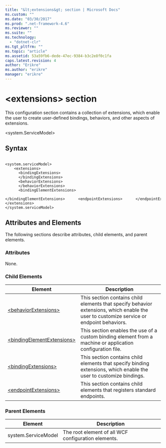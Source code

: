 ```yaml
---
title: "&lt;extensions&gt; section | Microsoft Docs"
ms.custom: ""
ms.date: "03/30/2017"
ms.prod: ".net-framework-4.6"
ms.reviewer: ""
ms.suite: ""
ms.technology: 
  - "dotnet-clr"
ms.tgt_pltfrm: ""
ms.topic: "article"
ms.assetid: 53a59fb6-dede-47ec-9384-b3c2e8f0c1fa
caps.latest.revision: 4
author: "Erikre"
ms.author: "erikre"
manager: "erikre"
---
```

# &lt;extensions&gt; section
This configuration section contains a collection of extensions, which enable the user to create user-defined bindings, behaviors, and other aspects of extensions.  
  
 \<system.ServiceModel>  
  
## Syntax  
  
```  
  
<system.serviceModel>  
    <extensions>  
      <bindingExtensions>  
      </bindingExtensions>  
      <behaviorExtensions>  
      </behaviorExtensions>  
      <bindingElementExtensions>  
      </bindingElementExtensions>      <endpointExtensions>      </endpointExtensions>    </extensions>  
</system.serviceModel>  
```  
  
## Attributes and Elements  
 The following sections describe attributes, child elements, and parent elements.  
  
### Attributes  
 None.  
  
### Child Elements  
  
|Element|Description|  
|-------------|-----------------|  
|[\<behaviorExtensions>](../../../../../docs/framework/configuring-apps/file-schema/wcf/behaviorextensions.md)|This section contains child elements that specify behavior extensions, which enable the user to customize service or endpoint behaviors.|  
|[\<bindingElementExtensions>](../../../../../docs/framework/configuring-apps/file-schema/wcf/bindingelementextensions.md)|This section enables the use of a custom binding element from a machine or application configuration file.|  
|[\<bindingExtensions>](../../../../../docs/framework/configuring-apps/file-schema/wcf/bindingextensions.md)|This section contains child elements that specify binding extensions, which enable the user to customize bindings.|  
|[\<endpointExtensions>](../../../../../docs/framework/configuring-apps/file-schema/wcf/endpointextensions.md)|This section contains child elements that registers standard endpoints.|  
  
### Parent Elements  
  
|Element|Description|  
|-------------|-----------------|  
|system.ServiceModel|The root element of all WCF configuration elements.|